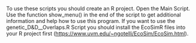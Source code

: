 To use these scripts you should create an R project. 
Open the Main Script. 
Use the function show_menu() in the end of the script to get additional information and help how to use this program.
If you want to use the genetic_D&D__Overlaps.R Script you should install the EcoSimR files into your R project first (https://www.uvm.edu/~ngotelli/EcoSim/EcoSim.html). 
